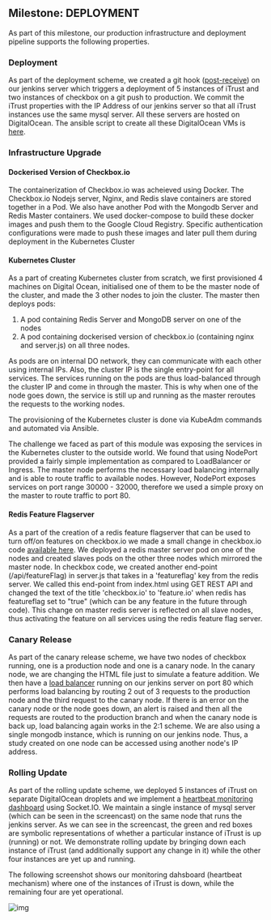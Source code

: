 ## Milestone: DEPLOYMENT
As part of this milestone, our production infrastructure and deployment pipeline supports the following properties.
### Deployment
As part of the deployment scheme, we created a git hook ([post-receive](https://github.ncsu.edu/rshah8/DevOps-Project/raw/m3/roles/iTrust_build/templates/pre-push.j2)) on our jenkins server which triggers a deployment of 5 instances of iTrust and two instances of checkbox on a git push to production. We commit the iTrust properties with the IP Address of our jenkins server so that all iTrust instances use the same mysql server. All these servers are hosted on DigitalOcean. The ansible script to create all these DigitalOcean VMs is [here](https://github.ncsu.edu/rshah8/DevOps-Project/raw/m3/roles/createVM/tasks/main.yml). 

### Infrastructure Upgrade

#### Dockerised Version of Checkbox.io

The containerization of Checkbox.io was acheieved using Docker. The Checkbox.io Nodejs server, Nginx, and Redis slave containers are stored together in a Pod. We also have another Pod with the Mongodb Server and Redis Master containers. We used docker-compose to build these docker images and push them to the Google Cloud Registry. Specific authentication configurations were made to push these images and later pull them during deployment in the Kubernetes Cluster

#### Kubernetes Cluster
As a part of creating Kubernetes cluster from scratch, we first provisioned 4 machines on Digital Ocean, initialised one of them to be the master node of the cluster, and made the 3 other nodes to join the cluster. 
The master then deploys pods:
1. A pod containing Redis Server and MongoDB server on one of the nodes
2. A pod containing dockerised version of checkbox.io (containing nginx and server.js) on all three nodes.

As pods are on internal DO network, they can communicate with each other using internal IPs. Also, the cluster IP is the single entry-point for all services. The services running on the pods are thus load-balanced through the cluster IP and come in through the master. This is why when one of the node goes down, the service is still up and running as the master reroutes the requests to the working nodes.

The provisioning of the Kubernetes cluster is done via KubeAdm commands and automated via Ansible. 

The challenge we faced as part of this module was exposing the services in the Kubernetes cluster to the outside world. We found that using NodePort provided a fairly simple implementation as compared to LoadBalancer or Ingress. The master node performs the necessary load balancing internally and is able to route traffic to available nodes. However, NodePort exposes services on port range 30000 - 32000, therefore we used a simple proxy on the master to route traffic to port 80. 

#### Redis Feature Flagserver
As a part of the creation of a redis feature flagserver that can be used to turn off/on features on checkbox.io we made a small change in checkbox.io code [available here](https://github.com/rcoutin/checkbox.io). We deployed a redis master server pod on one of the nodes and created slaves pods on the other three nodes which mirrored the master node. In checkbox code, we created another end-point (/api/featureFlag) in server.js that takes in a 'featureflag' key from the redis server. We called this end-point from index.html using GET REST API and changed the text of the title 'checkbox.io' to 'feature.io' when redis has featureflag set to "true" (which can be any feature in the future through code). This change on master redis server is reflected on all slave nodes, thus activating the feature on all services using the redis feature flag server.

### Canary Release
As part of the canary release scheme, we have two nodes of checkbox running, one is a production node and one is a canary node. In the canary node, we are changing the HTML file just to simulate a feature addition. We then have a [load balancer](https://github.ncsu.edu/rshah8/DevOps-Project/raw/m3/roles/checkbox_build/templates/loadBalancer.js) running on our jenkins server on port 80 which performs load balancing by routing 2 out of 3 requests to the production node and the third request to the canary node. If there is an error on the canary node or the node goes down, an alert is raised and then all the requests are routed to the production branch and when the canary node is back up, load balancing again works in the 2:1 scheme. We are also using a single mongodb instance, which is running on our jenkins node. Thus, a study created on one node can be accessed using another node's IP address.

### Rolling Update
As part of the rolling update scheme, we deployed 5 instances of iTrust on separate DigitalOcean droplets and we implement a [heartbeat monitoring dashboard](https://github.ncsu.edu/rshah8/DevOps-Project/raw/m3/roles/iTrust_build/templates/main.js) using Socket.IO. We maintain a single instance of mysql server (which can be seen in the screencast) on the same node that runs the jenkins server. As we can see in the screencast, the green and red boxes are symbolic representations of whether a particular instance of iTrust is up (running) or not. We demonstrate rolling update by bringing down each instance of iTrust (and additionally support any change in it) while the other four instances are yet up and running.

The following screenshot shows our monitoring dahsboard (heartbeat mechanism) where one of the instances of iTrust is down, while the remaining four are yet operational.

![img](https://github.ncsu.edu/rshah8/DevOps-Project/raw/m3/content/Monitoring_Screenshot.png)
